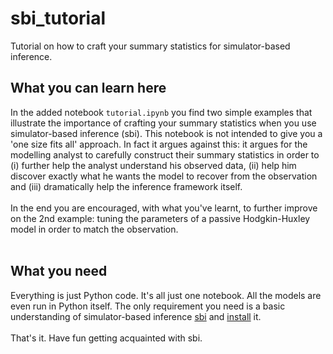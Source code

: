 # sbi_tutorial
Tutorial on how to craft your summary statistics for simulator-based inference.

## What you can learn here
In the added notebook `tutorial.ipynb` you find two simple examples that illustrate the importance of crafting your summary statistics when you use simulator-based inference (sbi). This notebook is not intended to give you a 'one size fits all' approach. In fact it argues against this: it argues for the modelling analyst to carefully construct their summary statistics in order to (i) further help the analyst understand his observed data, (ii) help him discover exactly what he wants the model to recover from the observation and (iii) dramatically help the inference framework itself.
<br>
<br>
In the end you are encouraged, with what you've learnt, to further improve on the 2nd example: tuning the parameters of a passive Hodgkin-Huxley model in order to match the observation.
<br>
<br>
## What you need
Everything is just Python code. It's all just one notebook. All the models are even run in Python itself. The only requirement you need is a basic understanding of simulator-based inference [sbi](https://www.mackelab.org/sbi/) and [install](https://www.mackelab.org/sbi/install/) it.
<br>
<br>
That's it. Have fun getting acquainted with sbi.

